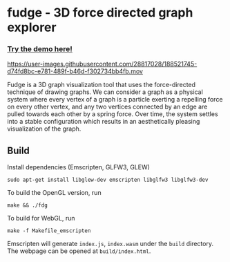 # fudge - 3D force directed graph explorer

### **[Try the demo here!](https://justinleung.me/fudge)**


https://user-images.githubusercontent.com/28817028/188521745-d74fd8bc-e781-489f-b46d-f302734bb4fb.mov

Fudge is a 3D graph visualization tool that uses the force-directed technique of drawing graphs.  We can consider a graph as a physical system where every vertex of a graph is a particle exerting a repelling force on every other vertex, and any two vertices connected by an edge are pulled towards each other by a spring force. Over time, the system settles into a stable configuration which results in an aesthetically pleasing visualization of the graph.

## Build

Install dependencies (Emscripten, GLFW3, GLEW)

``` 
sudo apt-get install libglew-dev emscripten libglfw3 libglfw3-dev
```

To build the OpenGL version, run

```
make && ./fdg
```

To build for WebGL, run

```
make -f Makefile_emscripten
```

Emscripten will generate `index.js`, `index.wasm` under the `build` directory. The webpage can be opened at `build/index.html`.
